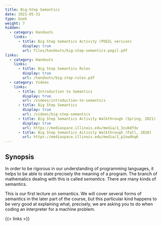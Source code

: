 ```yaml
---
title: Big-Step Semantics
date: 2021-05-31
type: book
weight: 7
hidden:
  - category: Handouts
    links:
      - title: Big Step Semantics Activity (POGIL version)
        display: true
        url: files/handouts/big-step-semantics-pogil.pdf
links:
  - category: Handouts
    links:
      - title: Big Step Semantics Rules
        display: true
        url: /handouts/big-step-rules.pdf
  - category: Videos
    links:
      - title: Introduction to Semantics
        display: true
        url: /videos/introduction-to-semantics
      - title: Big Step Semantics
        display: true
        url: /videos/big-step-semantics
      - title: Big Step Semantics Activity Walkthrough (Spring, 2021) 
        display: true
        url: https://mediaspace.illinois.edu/media/1_3zubdfdv
      - title: Big Step Semantics Activity Walkthrough (Fall, 2020)
        url: https://mediaspace.illinois.edu/media/1_p2owdkq6
---
```


## Synopsis

In order to be rigorous in our understanding of programming languages, it helps to be
able to state precisely the meaning of a program.  The branch of mathematics dealing
with this is called *semantics*.  There are many kinds of semantics.

This is our first lecture on semantics.
We will cover several forms of semantics
in the later part of the course, but this particular kind
happens to be very good at explaining what, precisely,
we are asking you to do when coding an interpreter for a
machine problem.

{{< links >}}

